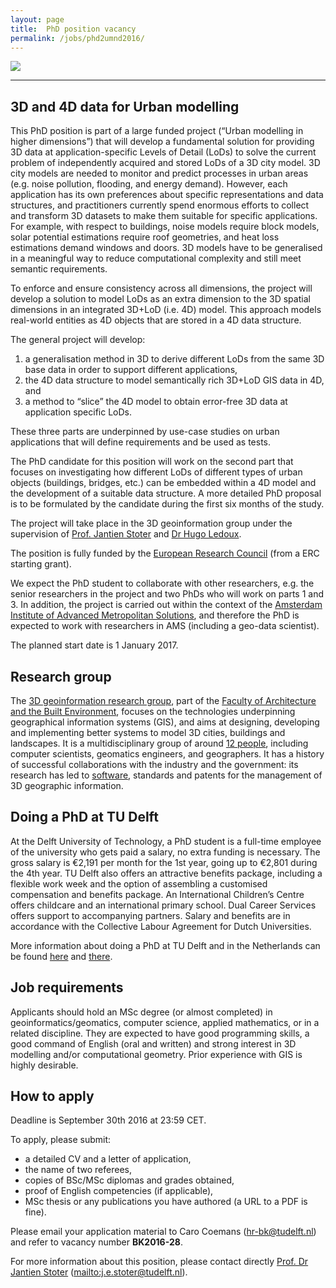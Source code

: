 ```yaml
---
layout: page
title:  PhD position vacancy
permalink: /jobs/phd2umnd2016/
---
```


<!-- <div class="alert alert-danger" role="alert">2016-05-02: The application deadline has passed, it is not possible to apply anymore. We thank all the applicants for their interest.</div>
 -->

<div class="row">
	<div class="col-sm-12 col-xs-12"><img class="img-responsive" src="{{ "/jobs/phd2umnd2016/img/phd-banner.jpg" | prepend: site.baseurl }}"></div>
</div>

- - - 


## 3D and 4D data for Urban modelling

This PhD position is part of a large funded project (“Urban modelling in higher dimensions”) that will develop a fundamental solution for providing 3D data at application-specific Levels of Detail (LoDs) to solve the current problem of independently acquired and stored LoDs of a 3D city model. 3D city models are needed to monitor and predict processes in urban areas (e.g. noise pollution, flooding, and energy demand). However, each application has its own preferences about specific representations and data structures, and practitioners currently spend enormous efforts to collect and transform 3D datasets to make them suitable for specific applications. For example, with respect to buildings, noise models require block models, solar potential estimations require roof geometries, and heat loss estimations demand windows and doors. 3D models have to be generalised in a meaningful way to reduce computational complexity and still meet semantic requirements.

To enforce and ensure consistency across all dimensions, the project will develop a solution to model LoDs as an extra dimension to the 3D spatial dimensions in an integrated 3D+LoD (i.e. 4D) model. This approach models real-world entities as 4D objects that are stored in a 4D data structure. 

The general project will develop:
  
  1.  a generalisation method in 3D to derive different LoDs from the same 3D base data in order to support different applications,
  2.  the 4D data structure to model semantically rich 3D+LoD GIS data in 4D, and
  3.  a method to “slice” the 4D model to obtain error-free 3D data at application specific LoDs.

These three parts are underpinned by use-case studies on urban applications that will define requirements and be used as tests.

The PhD candidate for this position will work on the second part that focuses on investigating how different LoDs of different types of urban objects (buildings, bridges, etc.) can be embedded within a 4D model and the development of a suitable data structure. A more detailed PhD proposal is to be formulated by the candidate during the first six months of the study.

The project will take place in the 3D geoinformation group under the supervision of [Prof. Jantien Stoter](https://3d.bk.tudelft.nl/jstoter) and [Dr Hugo Ledoux](http://www.tudelft.nl/hledoux).

The position is fully funded by the [European Research Council](https://erc.europa.eu) (from a ERC starting grant). 

We expect the PhD student to collaborate with other researchers, e.g. the senior researchers in the project and two PhDs who will work on parts 1 and 3. 
In addition, the project is carried out within the context of the [Amsterdam Institute of Advanced Metropolitan Solutions](http://www.ams-institute.org), and therefore the PhD is expected to work with researchers in AMS (including a geo-data scientist).

The planned start date is 1 January 2017.

## Research group

The [3D geoinformation research group](https://3d.bk.tudelft.nl), part of the [Faculty of Architecture and the Built Environment](http://www.bk.tudelft.nl/en), focuses on the technologies underpinning geographical information systems (GIS), and aims at designing, developing and implementing better systems to model 3D cities, buildings and landscapes.
It is a multidisciplinary group of around [12 people](/about/), including computer scientists, geomatics engineers, and geographers.
It has a history of successful collaborations with the industry and the government: its research has led to [software](https://github.com/tudelft3d), standards and patents for the management of 3D geographic information.


## Doing a PhD at TU Delft

At the Delft University of Technology, a PhD student is a full-time employee of the university who gets paid a salary, no extra funding is necessary.
The gross salary is €2,191 per month for the 1st year, going up to €2,801 during the 4th year.
TU Delft also offers an attractive benefits package, including a flexible work week and the option of assembling a customised compensation and benefits package.
An International Children’s Centre offers childcare and an international primary school. Dual Career Services offers support to accompanying partners. Salary and benefits are in accordance with the Collective Labour Agreement for Dutch Universities.

More information about doing a PhD at TU Delft and in the Netherlands can be found [here](http://www.graduateschool.tudelft.nl) and [there](http://www.studyinholland.nl/education-system/degrees/phd).


## Job requirements

Applicants should hold an MSc degree (or almost completed) in geoinformatics/geomatics, computer science, applied mathematics, or in a related discipline.
They are expected to have good programming skills, a good command of English (oral and written) and strong interest in 3D modelling and/or computational geometry.
Prior experience with GIS is highly desirable.


## How to apply

<div class="alert alert-info" role="alert">
Deadline is September 30th 2016 at 23:59 CET.
</div>

To apply, please submit: 

- a detailed CV and a letter of application,
- the name of two referees,
- copies of BSc/MSc diplomas and grades obtained,
- proof of English competencies (if applicable),
- MSc thesis or any publications you have authored (a URL to a PDF is fine).


Please email your application material to Caro Coemans (<hr-bk@tudelft.nl>) and refer to vacancy number __BK2016-28__.


For more information about this position, please contact directly [Prof. Dr Jantien Stoter](https://3d.bk.tudelft.nl/jstoter) (<mailto:j.e.stoter@tudelft.nl>).


